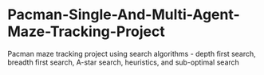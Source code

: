 # Pacman-Single-And-Multi-Agent-Maze-Tracking-Project
Pacman maze tracking project using search algorithms - depth first search, breadth first search, A-star search, heuristics, and sub-optimal search

